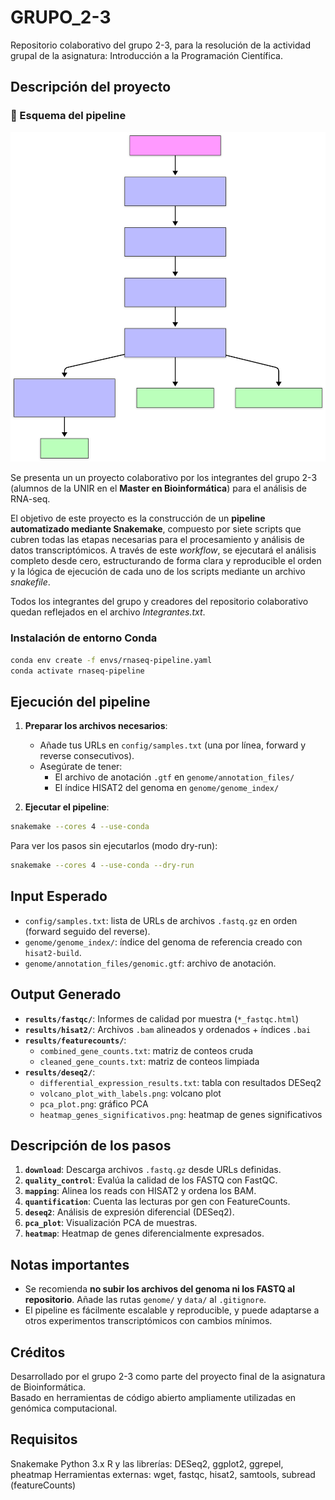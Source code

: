 # GRUPO_2-3
Repositorio colaborativo del grupo 2-3, para la resolución de la actividad grupal de la asignatura: Introducción a la Programación Científica.

## Descripción del proyecto
### 🧬 Esquema del pipeline

![Esquema del pipeline](figures/pipeline_diagram.svg)

Se presenta un un proyecto colaborativo por los integrantes del grupo 2-3 (alumnos de la UNIR en el **Master en Bioinformática**) para el análisis de RNA-seq.

El objetivo de este proyecto es la construcción de un **pipeline automatizado mediante Snakemake**, compuesto por siete scripts que cubren todas las etapas necesarias para el procesamiento y análisis de datos transcriptómicos. A través de este *workflow*, se ejecutará el análisis completo desde cero, estructurando de forma clara y reproducible el orden y la lógica de ejecución de cada uno de los scripts mediante un archivo *snakefile*.

Todos los integrantes del grupo y creadores del repositorio colaborativo quedan reflejados en el archivo *Integrantes.txt*.

### Instalación de entorno Conda

```bash
conda env create -f envs/rnaseq-pipeline.yaml
conda activate rnaseq-pipeline
```

## Ejecución del pipeline

1. **Preparar los archivos necesarios**:
   - Añade tus URLs en `config/samples.txt` (una por línea, forward y reverse consecutivos).
   - Asegúrate de tener:
     - El archivo de anotación `.gtf` en `genome/annotation_files/`
     - El índice HISAT2 del genoma en `genome/genome_index/`

2. **Ejecutar el pipeline**:

```bash
snakemake --cores 4 --use-conda
```

Para ver los pasos sin ejecutarlos (modo dry-run):

```bash
snakemake --cores 4 --use-conda --dry-run
```

## Input Esperado

- `config/samples.txt`: lista de URLs de archivos `.fastq.gz` en orden (forward seguido del reverse).
- `genome/genome_index/`: índice del genoma de referencia creado con `hisat2-build`.
- `genome/annotation_files/genomic.gtf`: archivo de anotación.

## Output Generado

- **`results/fastqc/`**: Informes de calidad por muestra (`*_fastqc.html`)
- **`results/hisat2/`**: Archivos `.bam` alineados y ordenados + índices `.bai`
- **`results/featurecounts/`**:
  - `combined_gene_counts.txt`: matriz de conteos cruda
  - `cleaned_gene_counts.txt`: matriz de conteos limpiada
- **`results/deseq2/`**:
  - `differential_expression_results.txt`: tabla con resultados DESeq2
  - `volcano_plot_with_labels.png`: volcano plot
  - `pca_plot.png`: gráfico PCA
  - `heatmap_genes_significativos.png`: heatmap de genes significativos

## Descripción de los pasos

1. **`download`**: Descarga archivos `.fastq.gz` desde URLs definidas.
2. **`quality_control`**: Evalúa la calidad de los FASTQ con FastQC.
3. **`mapping`**: Alinea los reads con HISAT2 y ordena los BAM.
4. **`quantification`**: Cuenta las lecturas por gen con FeatureCounts.
5. **`deseq2`**: Análisis de expresión diferencial (DESeq2).
6. **`pca_plot`**: Visualización PCA de muestras.
7. **`heatmap`**: Heatmap de genes diferencialmente expresados.

## Notas importantes

- Se recomienda **no subir los archivos del genoma ni los FASTQ al repositorio**. Añade las rutas `genome/` y `data/` al `.gitignore`.
- El pipeline es fácilmente escalable y reproducible, y puede adaptarse a otros experimentos transcriptómicos con cambios mínimos.

##  Créditos

Desarrollado por el grupo 2-3 como parte del proyecto final de la asignatura de Bioinformática.  
Basado en herramientas de código abierto ampliamente utilizadas en genómica computacional.


## Requisitos

Snakemake
Python 3.x
R y las librerías: DESeq2, ggplot2, ggrepel, pheatmap
Herramientas externas: wget, fastqc, hisat2, samtools, subread (featureCounts)
